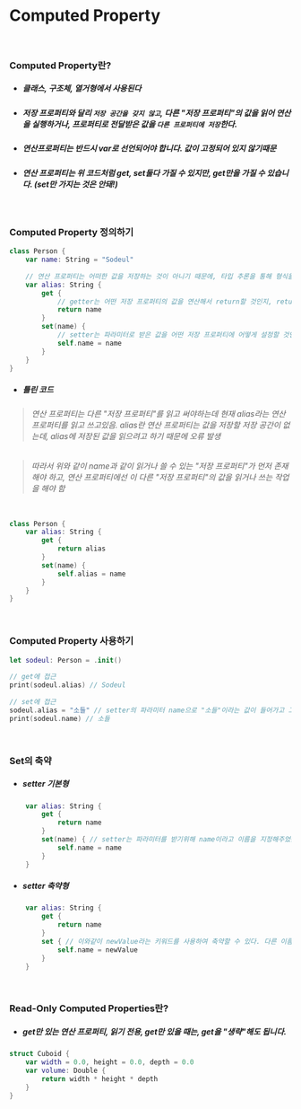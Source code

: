 # Computed Property

<br>

### Computed Property란?
- ##### 클래스, 구조체, 열거형에서 사용된다
- ##### 저장 프로퍼티와 달리 `저장 공간을 갖지 않고`, 다른 "저장 프로퍼티"의 값을 읽어 연산을 실행하거나, 프로퍼티로 전달받은 값을 `다른 프로퍼티에 저장`한다.
- ##### 연산프로퍼티는 반드시 var로 선언되어야 합니다. 값이 고정되어 있지 않기때문
- ##### 연산 프로퍼티는 위 코드처럼 get, set둘다 가질 수 있지만, get만을 가질 수 있습니다. (set만 가지는 것은 안돼!)

<br>

### Computed Property 정의하기
```Swift
class Person {
    var name: String = "Sodeul"
 
    // 연산 프로퍼티는 어떠한 값을 저장하는 것이 아니기 때문에, 타입 추론을 통해 형식을 알 수 없어서 반드시 선언할 때 타입 어노테이션을 통해 자료형을 명시해야 함 (String)
    var alias: String {
        get {
            // getter는 어떤 저장 프로퍼티의 값을 연산해서 return할 것인지, return 구문이 항상 존재해야 함
            return name
        }
        set(name) {
            // setter는 파라미터로 받은 값을 어떤 저장 프로퍼티에 어떻게 설정할 것인지를 구현
            self.name = name
        }
    }
}
```

- ##### 틀린 코드
> ###### 연산 프로퍼티는 다른 "저장 프로퍼티"를 읽고 써야하는데 현재 alias라는 연산 프로퍼티를 읽고 쓰고있음. alias란 연산 프로퍼티는 값을 저장할 저장 공간이 없는데, alias에 저장된 값을 읽으려고 하기 때문에 오류 발생

> ###### 따라서 위와 같이 name과 같이 읽거나 쓸 수 있는 "저장 프로퍼티"가 먼저 존재해야 하고, 연산 프로퍼티에선 이 다른 "저장 프로퍼티"의 값을 읽거나 쓰는 작업을 해야 함
```Swift

class Person {
    var alias: String {
        get {
            return alias
        }
        set(name) {
            self.alias = name
        }
    }
}
```

<br>

### Computed Property 사용하기
```Swift
let sodeul: Person = .init()
 
// get에 접근
print(sodeul.alias) // Sodeul
 
// set에 접근
sodeul.alias = "소들" // setter의 파라미터 name으로 "소들"이라는 값이 들어가고 그 namedl alias로 들어감
print(sodeul.name) // 소들
```

<br>

### Set의 축약
- ##### setter 기본형
```Swift
    var alias: String {
        get {
            return name
        }
        set(name) { // setter는 파라미터를 받기위해 name이라고 이름을 지정해주었는데 (name)이부분을 생략하고 아래와 같이 쓸 수 있다.
            self.name = name
        }
    }
```

- ##### setter 축약형
```Swift
    var alias: String {
        get {
            return name
        }
        set { // 이와같이 newValue라는 키워드를 사용하여 축약할 수 있다. 다른 이름 안댐 newValue만 써야함
            self.name = newValue
        }
    }
```

<br>

### Read-Only Computed Properties란?
- ##### get만 있는 연산 프로퍼티, 읽기 전용, get만 있을 때는, get을 "생략"해도 됩니다. 

```Swift
struct Cuboid {
    var width = 0.0, height = 0.0, depth = 0.0
    var volume: Double {
        return width * height * depth
    }
}
```